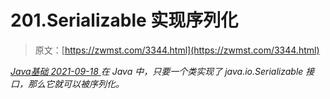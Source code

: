 <!--yml
category: 未分类
date: 0001-01-01 00:00:00
--->

# 201.Serializable 实现序列化

> 原文：[https://zwmst.com/3344.html](https://zwmst.com/3344.html)

   [ *Java基础* ](https://zwmst.com/java%e5%9f%ba%e7%a1%80)*[ <time datetime="2021-09-18T09:14:50+08:00"> 2021-09-18 </time> ](https://zwmst.com/3344.html)  在 Java 中，只要一个类实现了 java.io.Serializable 接口，那么它就可以被序列化。*